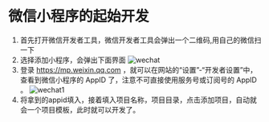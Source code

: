 # 微信小程序的起始开发

1. 首先打开微信开发者工具，微信开发者工具会弹出一个二维码,用自己的微信扫一下
2. 选择添加小程序，会弹出下面界面
![wechat](https://7n.w3cschool.cn/attachments/image/20170420/1492654234120520.png)
3. 登录 https://mp.weixin.qq.com ，就可以在网站的“设置”-“开发者设置”中，查看到微信小程序的 AppID 了，注意不可直接使用服务号或订阅号的 AppID 。
![wechat1](https://7n.w3cschool.cn/attachments/day_160929/201609291052546153.png)  
4. 将拿到的appid填入，接着填入项目名称，项目目录，点击添加项目，自动就会一个项目模板，此时就可以开发了。

